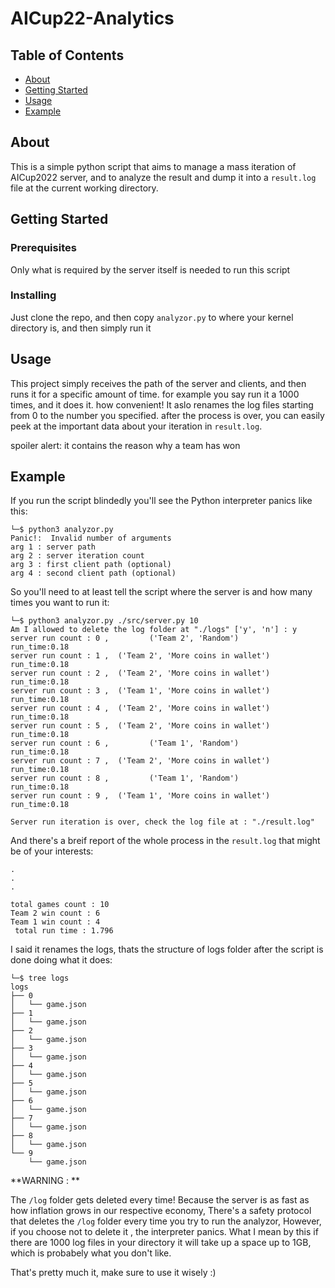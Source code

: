# AICup22-Analytics

## Table of Contents

- [About](#about)
- [Getting Started](#getting_started)
- [Usage](#usage)
- [Example](#example)

## About <a name = "about"></a>

This is a simple python script that aims to manage a mass iteration of AICup2022 server, 
and to analyze the result and dump it into a `result.log` file at the current working directory.

## Getting Started <a name = "getting_started"></a>

### Prerequisites

Only what is required by the server itself is needed to run this script

### Installing

Just clone the repo, and then copy `analyzor.py` to where your kernel directory is, and then simply run it

## Usage <a name = "usage"></a>

This project simply receives the path of the server and clients, and then runs it for a specific amount of time. for example you say run it a 1000 times, and it does it. how convenient! 
It aslo renames the log files starting from 0 to the number you specified.
after the process is over, you can easily peek at the important data about your iteration in `result.log`.

spoiler alert: it contains the reason why a team has won

## Example <a name = "example"></a>

If you run the script blindedly you'll see the Python interpreter panics like this:
```
└─$ python3 analyzor.py 
Panic!:  Invalid number of arguments 
arg 1 : server path
arg 2 : server iteration count
arg 3 : first client path (optional)
arg 4 : second client path (optional) 
```

So you'll need to at least tell the script where the server is and how many times you want to run it:
```
└─$ python3 analyzor.py ./src/server.py 10
Am I allowed to delete the log folder at "./logs" ['y', 'n'] : y
server run count : 0 ,         ('Team 2', 'Random')        run_time:0.18
server run count : 1 ,  ('Team 2', 'More coins in wallet') run_time:0.18
server run count : 2 ,  ('Team 2', 'More coins in wallet') run_time:0.18
server run count : 3 ,  ('Team 1', 'More coins in wallet') run_time:0.18
server run count : 4 ,  ('Team 2', 'More coins in wallet') run_time:0.18
server run count : 5 ,  ('Team 2', 'More coins in wallet') run_time:0.18
server run count : 6 ,         ('Team 1', 'Random')        run_time:0.18
server run count : 7 ,  ('Team 2', 'More coins in wallet') run_time:0.18
server run count : 8 ,         ('Team 1', 'Random')        run_time:0.18
server run count : 9 ,  ('Team 1', 'More coins in wallet') run_time:0.18

Server run iteration is over, check the log file at : "./result.log"
```

And there's a breif report of the whole process in the `result.log` that might be of your interests:

```
.
.
.

total games count : 10
Team 2 win count : 6
Team 1 win count : 4
 total run time : 1.796    
```

I said it renames the logs, thats the structure of logs folder after the script is done doing what it does:
```
└─$ tree logs       
logs
├── 0
│   └── game.json
├── 1
│   └── game.json
├── 2
│   └── game.json
├── 3
│   └── game.json
├── 4
│   └── game.json
├── 5
│   └── game.json
├── 6
│   └── game.json
├── 7
│   └── game.json
├── 8
│   └── game.json
└── 9
    └── game.json
```

**WARNING : **

The `/log` folder gets deleted every time!
Because the server is as fast as how inflation grows in our respective economy, There's a safety protocol that deletes the `/log` folder 
every time you try to run the analyzor, However, if you choose not to delete it , the interpreter panics.
What I mean by this if there are 1000 log files in your directory it will take up a space up to 1GB, which is probabely what you don't like.


That's pretty much it, make sure to use it wisely :)




